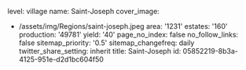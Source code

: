 level: village
name: Saint-Joseph
cover_image:
  - /assets/img/Regions/saint-joseph.jpeg
area: '1231'
estates: '160'
production: '49781'
yield: '40'
page_no_index: false
no_follow_links: false
sitemap_priority: '0.5'
sitemap_changefreq: daily
twitter_share_setting: inherit
title: Saint-Joseph
id: 05852219-8b3a-4125-951e-d2d1bc604f50
